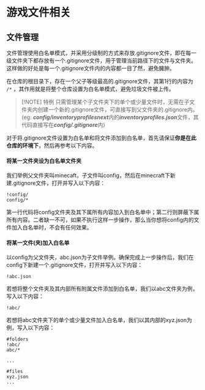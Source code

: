 #  游戏文件相关
## 文件管理
文件管理使用白名单模式，并采用分级制的方式来存放.gitignore文件，即在每一级文件夹下都存放有一个.gitignore文件，用于管理当前路径下的文件与文件夹。这样做的好处是每一个.gitignore文件内的内容都一目了然，避免臃肿。

在仓库的根目录下，存在一个父子等级最高的.gitignore文件，其第1行的内容为 `/*` ，其作用就是将整个仓库设置为白名单模式，避免垃圾文件被上传。

> [!NOTE] 特例
> 只需管理某个子文件夹下的单个或少量文件时，无需在子文件夹内创建一个新的.gitignore文件，可直接写到父文件夹的.gitignore内。(eg: ***config/inventoryprofilesnext***内的***inventoryprofiles.json***文件，其代码直接写在***config/.gitignore***内)

对于将.gitignore文件设置为白名单和将文件添加到白名单，首先请保证**你是在此仓库的环境下**，然后再参考以下内容。
#### 将某一文件夹设为白名单文件夹
我们举例父文件夹叫minecaft，子文件叫config，然后在minecraft下新建.gitignore文件，打开并写入以下内容：
```
!config/
config/*
```
第一行代码将config文件夹及其下属所有内容加入到白名单中；第二行则屏蔽下属所有内容。二者缺一不可，如果不执行这样一步操作，那么当你想将config内的文件加入白名单时，不会有任何效果。

#### 将某一文件(夹)加入白名单
以config为父文件夹，abc.json为子文件举例。确保完成上一步操作后，我们在config下新建一个.gitignore文件，打开并写入以下内容：
```
!abc.json
```
若想将整个文件夹及其内部所有附属文件添加到白名单，我们以abc文件夹为例，写入以下内容：
```
!abc/
```
若想将abc文件夹下的单个或少量文件加入白名单，我们以其内部的xyz.json为例，写入以下内容：
```
#folders
!abc/
abc/*

...

#files
xyz.json
...
```
